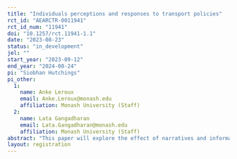 ```yaml
---
title: "Individuals perceptions and responses to transport policies"
rct_id: "AEARCTR-0011941"
rct_id_num: "11941"
doi: "10.1257/rct.11941-1.1"
date: "2023-08-23"
status: "in_development"
jel: ""
start_year: "2023-09-12"
end_year: "2024-08-24"
pi: "Siobhan Hutchings"
pi_other:
  1:
    name: Anke Leroux
    email: Anke.Leroux@monash.edu
    affiliation: Monash University (Staff)
  2:
    name: Lata Gangadharan
    email: Lata.Gangadharan@monash.edu
    affiliation: Monash University (Staff)
abstract: "This paper will explore the effect of narratives and information on individuals' perceptions of electric vehicles (EVs) and policies designed to encourage EV adoption. This paper aims to understand how consumers' EV policy preferences can be influenced by misperceptions about EV technology. An online survey will collect participants' preferences for electric vehicles and incentive schemes that encourage electric vehicle adoption across three treatments; (1) a control treatment, (2) treatment with exposure to EV versus internal-combustion vehicle (ICV) information, (3) treatment with exposure to EV versus ICV narratives. The existing literature explores EV perceptions and the effect of informational interventions; however, there is limited research on how consumers' perceptions of public policy may readjust with information interventions."
layout: registration
---
```


